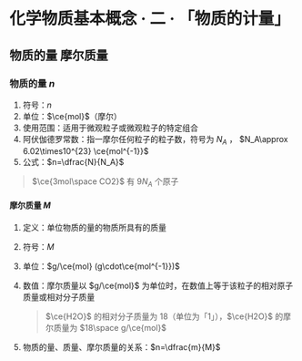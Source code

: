 # 化学物质基本概念 · 二 · 「物质的计量」

## 物质的量 摩尔质量

### 物质的量 $n$

1. 符号：$n$
2. 单位：$\ce{mol}$（摩尔）
3. 使用范围：适用于微观粒子或微观粒子的特定组合
4. 阿伏伽德罗常数：指一摩尔任何粒子的粒子数，符号为 $N_A$ ， $N_A\approx 6.02\times10^{23} \ce{mol^{-1}}$ 
5. 公式：$n=\dfrac{N}{N_A}$

> $\ce{3mol\space CO2}$ 有 $9N_A$ 个原子

#### 摩尔质量 $M$

1. 定义：单位物质的量的物质所具有的质量

2. 符号：$M$

3. 单位：$g/\ce{mol} (g\cdot\ce{mol^{-1}})$

4. 数值：摩尔质量以 $g/\ce{mol}$ 为单位时，在数值上等于该粒子的相对原子质量或相对分子质量

   > $\ce{H2O}$ 的相对分子质量为 $18$（单位为「1」），$\ce{H2O}$ 的摩尔质量为 $18\space g/\ce{mol}$

5. 物质的量、质量、摩尔质量的关系：$n=\dfrac{m}{M}$